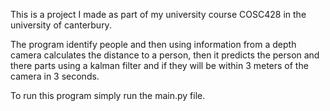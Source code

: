 

This is a project I made as part of my university course COSC428 in the university of canterbury.


The program identify people and then using information from a depth camera calculates the distance to a person, then it
predicts the person and there parts using a kalman filter and if they will be within 3 meters of the camera in 3 seconds.

To run this program simply run the main.py file. 

